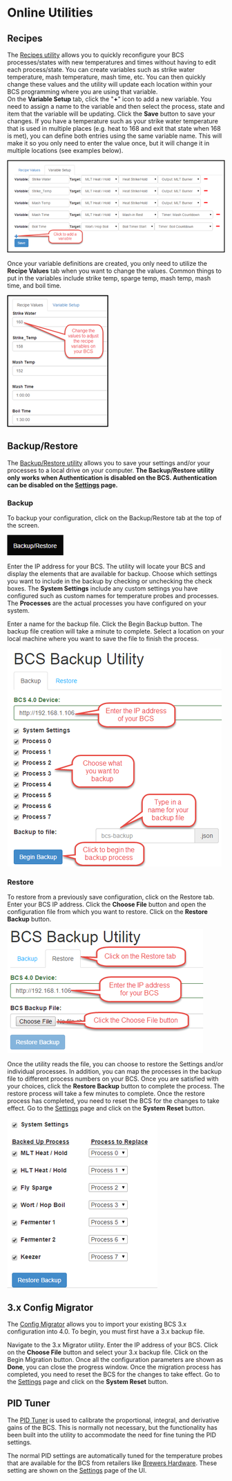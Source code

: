 # Online Utilities 

## Recipes
The [Recipes utility](http://embeddedcc.github.io/bcs-recipes/) allows you to quickly reconfigure your BCS processes/states with new temperatures and times without having to edit each process/state.  You can create variables such as strike water temperature, mash temperature, mash time, etc.  You can then quickly change these values and the utility will update each location within your BCS programming where you are using that variable.  
On the **Variable Setup** tab, click the "**+**" icon to add a new variable.  You need to assign a name to the variable and then select the process, state and item that the variable will be updating.  Click the **Save** button to save your changes. If you have a temperature such as your strike water temperature that is used in multiple places (e.g. heat to 168 and exit that state when 168 is met), you can define both entries using the same variable name.  This will make it so you only need to enter the value once, but it will change it in multiple locations (see examples below).

![variable setup](img/backup/variable_setup.png)

Once your variable definitions are created, you only need to utilize the **Recipe Values** tab when you want to change the values.  Common things to put in the variables include strike temp, sparge temp, mash temp, mash time, and boil time.

![recipe values](img/backup/recipe_values.png)

## Backup/Restore
The [Backup/Restore utility](http://embeddedcc.github.io/bcs-backup/) allows you to save your settings and/or your processes to a local drive on your computer. **The Backup/Restore utility only works when Authentication is disabled on the BCS. Authentication can be disabled on the [Settings](settings.md) page.**

### Backup
To backup your configuration, click on the Backup/Restore tab at the top of the screen.

![backup_restore](img/backup/backup_restore_tab.png)

Enter the IP address for your BCS. The utility will locate your BCS and display the elements that are available for backup. Choose which settings you want to include in the backup by checking or unchecking the check boxes. The **System Settings** include any custom settings you have configured such as custom names for temperature probes and processes. The **Processes** are the actual processes you have configured on your system.

Enter a name for the backup file. Click the Begin Backup button. The backup file creation will take a minute to complete. Select a location on your local machine where you want to save the file to finish the process.

![backup](img/backup/backup.png)

### Restore
To restore from a previously save configuration, click on the Restore tab. Enter your BCS IP address. Click the **Choose File** button and open the configuration file from which you want to restore. Click on the **Restore Backup** button.

![restore1](img/backup/restore1.png)

Once the utility reads the file, you can choose to restore the Settings and/or individual processes. In addition, you can map the processes in the backup file to different process numbers on your BCS. Once you are satisfied with your choices, click the **Restore Backup** button to complete the process. The restore process will take a few minutes to complete. Once the restore process has completed, you need to reset the BCS for the changes to take effect. Go to the [Settings](settings.md) page and click on the **System Reset** button.

![restore1](img/backup/restore2.png)


## 3.x Config Migrator
The [Config Migrator](http://embeddedcc.github.io/bcs-config-migrator/) allows you to import your existing BCS 3.x configuration into 4.0. To begin, you must first have a 3.x backup file. 

Navigate to the 3.x Migrator utility. Enter the IP address of your BCS. Click on the **Choose File** button and select your 3.x backup file. Click on the Begin Migration button. Once all the configuration parameters are shown as **Done**, you can close the progress window.  Once the migration process has completed, you need to reset the BCS for the changes to take effect. Go to the [Settings](settings.md) page and click on the **System Reset** button.

## PID Tuner

The [PID Tuner](http://embeddedcc.github.io/bcs-pid-tuner/) is used to calibrate the proportional, integral, and derivative gains of the BCS. This is normally not necessary, but the functionality has been built into the utility to accommodate the need for fine tuning the PID settings.

The normal PID settings are automatically tuned for the temperature probes that are available for the BCS from retailers like [Brewers Hardware](http://www.brewershardware.com). These setting are shown on the [Settings](settings.md) page of the UI.
